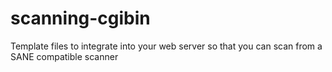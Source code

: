 # scanning-cgibin
Template files to integrate into your web server so that you can scan from a SANE compatible scanner
